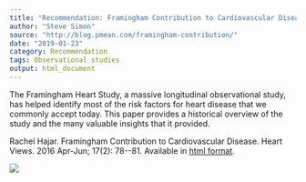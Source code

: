 ```yaml
---
title: "Recommendation: Framingham Contribution to Cardiovascular Disease"
author: "Steve Simon"
source: "http://blog.pmean.com/framingham-contribution/"
date: "2019-01-23"
category: Recommendation
tags: Observational studies
output: html_document
---
```


The Framingham Heart Study, a massive longitudinal observational study,
has helped identify most of the risk factors for heart disease that we
commonly accept today. This paper provides a historical overview of the
study and the many valuable insights that it provided.

<!---More--->

Rachel Hajar. Framingham Contribution to Cardiovascular Disease. Heart
Views. 2016 Apr-Jun; 17(2): 78--81. Available in [html
format](https://www.ncbi.nlm.nih.gov/pmc/articles/PMC4966216/).

![](../../../web/images/framingham-contribution01.png)




